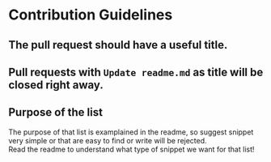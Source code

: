 # Contribution Guidelines

## The pull request should have a useful title. 
## Pull requests with `Update readme.md` as title will be closed right away. 

## Purpose of the list

The purpose of that list is examplained in the readme, so suggest snippet very simple or that are easy to find or write will be rejected.  
Read the readme to understand what type of snippet we want for that list!
